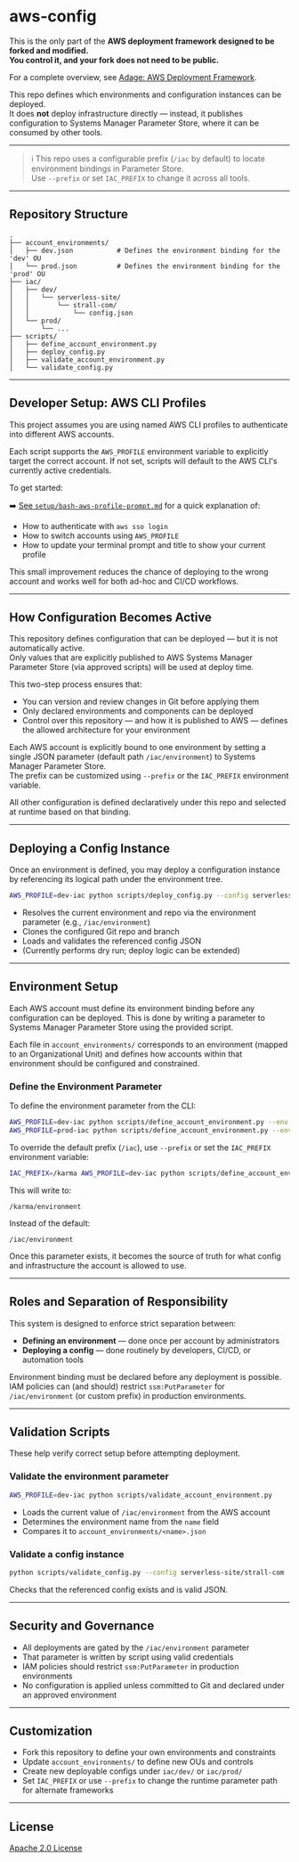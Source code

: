 # aws-config

This is the only part of the **AWS deployment framework designed to be forked and modified.**  
**You control it, and your fork does not need to be public.**

For a complete overview, see [Adage: AWS Deployment Framework](https://github.com/usekarma/adage).

This repo defines which environments and configuration instances can be deployed.  
It does **not** deploy infrastructure directly — instead, it publishes configuration to Systems Manager Parameter Store, where it can be consumed by other tools.

---

> ℹ️ This repo uses a configurable prefix (`/iac` by default) to locate environment bindings in Parameter Store.  
> Use `--prefix` or set `IAC_PREFIX` to change it across all tools.

---

## Repository Structure

```
.
├── account_environments/
│   ├── dev.json           # Defines the environment binding for the 'dev' OU
│   └── prod.json          # Defines the environment binding for the 'prod' OU
├── iac/
│   ├── dev/
│   │   └── serverless-site/
│   │       └── strall-com/
│   │           └── config.json
│   └── prod/
│       └── ...
├── scripts/
│   ├── define_account_environment.py
│   ├── deploy_config.py
│   ├── validate_account_environment.py
│   └── validate_config.py
```

---

## Developer Setup: AWS CLI Profiles

This project assumes you are using named AWS CLI profiles to authenticate into different AWS accounts.

Each script supports the `AWS_PROFILE` environment variable to explicitly target the correct account. If not set, scripts will default to the AWS CLI's currently active credentials.

To get started:

➡️ [See `setup/bash-aws-profile-prompt.md`](./setup/bash-aws-profile-prompt.md) for a quick explanation of:

- How to authenticate with `aws sso login`
- How to switch accounts using `AWS_PROFILE`
- How to update your terminal prompt and title to show your current profile

This small improvement reduces the chance of deploying to the wrong account and works well for both ad-hoc and CI/CD workflows.

---

## How Configuration Becomes Active

This repository defines configuration that can be deployed — but it is not automatically active.  
Only values that are explicitly published to AWS Systems Manager Parameter Store (via approved scripts) will be used at deploy time.

This two-step process ensures that:

- You can version and review changes in Git before applying them
- Only declared environments and components can be deployed
- Control over this repository — and how it is published to AWS — defines the allowed architecture for your environment

Each AWS account is explicitly bound to one environment by setting a single JSON parameter (default path `/iac/environment`) to Systems Manager Parameter Store.  
The prefix can be customized using `--prefix` or the `IAC_PREFIX` environment variable.

All other configuration is defined declaratively under this repo and selected at runtime based on that binding.

---

## Deploying a Config Instance

Once an environment is defined, you may deploy a configuration instance by referencing its logical path under the environment tree.

```bash
AWS_PROFILE=dev-iac python scripts/deploy_config.py --config serverless-site/strall-com
```

- Resolves the current environment and repo via the environment parameter (e.g., `/iac/environment`)
- Clones the configured Git repo and branch
- Loads and validates the referenced config JSON
- (Currently performs dry run; deploy logic can be extended)

---

## Environment Setup

Each AWS account must define its environment binding before any configuration can be deployed. This is done by writing a parameter to Systems Manager Parameter Store using the provided script.

Each file in `account_environments/` corresponds to an environment (mapped to an Organizational Unit) and defines how accounts within that environment should be configured and constrained.

### Define the Environment Parameter

To define the environment parameter from the CLI:

```bash
AWS_PROFILE=dev-iac python scripts/define_account_environment.py --env dev
AWS_PROFILE=prod-iac python scripts/define_account_environment.py --env prod
```

To override the default prefix (`/iac`), use `--prefix` or set the `IAC_PREFIX` environment variable:

```bash
IAC_PREFIX=/karma AWS_PROFILE=dev-iac python scripts/define_account_environment.py --env dev
```

This will write to:

```
/karma/environment
```

Instead of the default:

```
/iac/environment
```

Once this parameter exists, it becomes the source of truth for what config and infrastructure the account is allowed to use.

---

## Roles and Separation of Responsibility

This system is designed to enforce strict separation between:

- **Defining an environment** — done once per account by administrators
- **Deploying a config** — done routinely by developers, CI/CD, or automation tools

Environment binding must be declared before any deployment is possible.  
IAM policies can (and should) restrict `ssm:PutParameter` for `/iac/environment` (or custom prefix) in production environments.

---

## Validation Scripts

These help verify correct setup before attempting deployment.

### Validate the environment parameter

```bash
AWS_PROFILE=dev-iac python scripts/validate_account_environment.py
```

- Loads the current value of `/iac/environment` from the AWS account
- Determines the environment name from the `name` field
- Compares it to `account_environments/<name>.json`

### Validate a config instance

```bash
python scripts/validate_config.py --config serverless-site/strall-com
```

Checks that the referenced config exists and is valid JSON.

---

## Security and Governance

- All deployments are gated by the `/iac/environment` parameter
- That parameter is written by script using valid credentials
- IAM policies should restrict `ssm:PutParameter` in production environments
- No configuration is applied unless committed to Git and declared under an approved environment

---

## Customization

- Fork this repository to define your own environments and constraints
- Update `account_environments/` to define new OUs and controls
- Create new deployable configs under `iac/dev/` or `iac/prod/`
- Set `IAC_PREFIX` or use `--prefix` to change the runtime parameter path for alternate frameworks

---

## License

[Apache 2.0 License](LICENSE)
